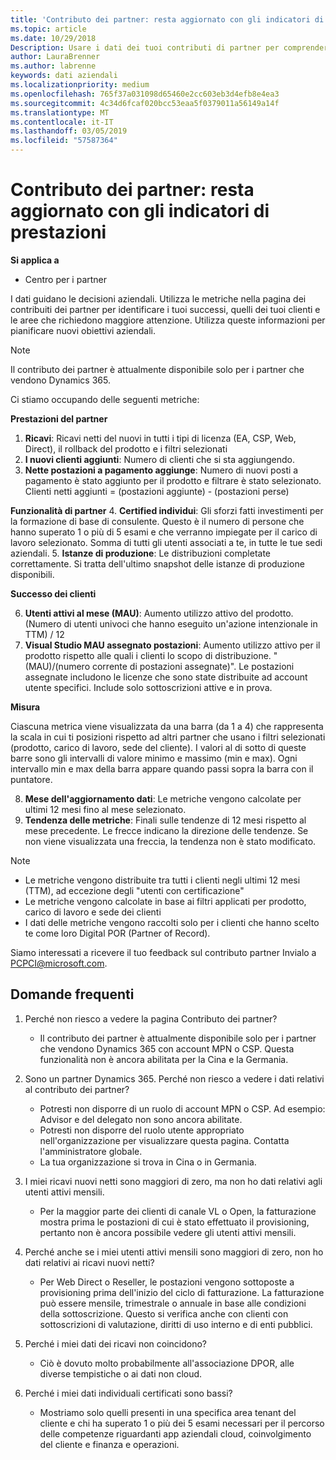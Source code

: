 ```yaml
---
title: 'Contributo dei partner: resta aggiornato con gli indicatori di prestazioni | Centro per i partner'
ms.topic: article
ms.date: 10/29/2018
Description: Usare i dati dei tuoi contributi di partner per comprendere come l'azienda è in crescita e successiva
author: LauraBrenner
ms.author: labrenne
keywords: dati aziendali
ms.localizationpriority: medium
ms.openlocfilehash: 765f37a031098d65460e2cc603eb3d4efb8e4ea3
ms.sourcegitcommit: 4c34d6fcaf020bcc53eaa5f0379011a56149a14f
ms.translationtype: MT
ms.contentlocale: it-IT
ms.lasthandoff: 03/05/2019
ms.locfileid: "57587364"
---
```

# <a name="partner-contribution-stay-on-top-of-your-performance-indicators"></a>Contributo dei partner: resta aggiornato con gli indicatori di prestazioni

**Si applica a**
- Centro per i partner

I dati guidano le decisioni aziendali. Utilizza le metriche nella pagina dei contribuiti dei partner per identificare i tuoi successi, quelli dei tuoi clienti e le aree che richiedono maggiore attenzione. Utilizza queste informazioni per pianificare nuovi obiettivi aziendali.

>[!NOTE]
>Il contributo dei partner è attualmente disponibile solo per i partner che vendono Dynamics 365.

Ci stiamo occupando delle seguenti metriche:

**Prestazioni del partner**

1. **Ricavi**: Ricavi netti del nuovi in tutti i tipi di licenza (EA, CSP, Web, Direct), il rollback del prodotto e i filtri selezionati
2. **I nuovi clienti aggiunti**: Numero di clienti che si sta aggiungendo.
3. **Nette postazioni a pagamento aggiunge**: Numero di nuovi posti a pagamento è stato aggiunto per il prodotto e filtrare è stato selezionato.  Clienti netti aggiunti = (postazioni aggiunte) - (postazioni perse) 

**Funzionalità di partner**
4. **Certified individui**: Gli sforzi fatti investimenti per la formazione di base di consulente. Questo è il numero di persone che hanno superato 1 o più di 5 esami e che verranno impiegate per il carico di lavoro selezionato. Somma di tutti gli utenti associati a te, in tutte le tue sedi aziendali.
5. **Istanze di produzione**: Le distribuzioni completate correttamente. Si tratta dell'ultimo snapshot delle istanze di produzione disponibili.

**Successo dei clienti**

6.  **Utenti attivi al mese (MAU)**: Aumento utilizzo attivo del prodotto.
(Numero di utenti univoci che hanno eseguito un'azione intenzionale in TTM) / 12
7. **Visual Studio MAU assegnato postazioni**: Aumento utilizzo attivo per il prodotto rispetto alle quali i clienti lo scopo di distribuzione. "(MAU)/(numero corrente di postazioni assegnate)". Le postazioni assegnate includono le licenze che sono state distribuite ad account utente specifici.  Include solo sottoscrizioni attive e in prova. 


**Misura**

Ciascuna metrica viene visualizzata da una barra (da 1 a 4) che rappresenta la scala in cui ti posizioni rispetto ad altri partner che usano i filtri selezionati (prodotto, carico di lavoro, sede del cliente). I valori al di sotto di queste barre sono gli intervalli di valore minimo e massimo (min e max). Ogni intervallo min e max della barra appare quando passi sopra la barra con il puntatore.  

8. **Mese dell'aggiornamento dati**: Le metriche vengono calcolate per ultimi 12 mesi fino al mese selezionato.
9. **Tendenza delle metriche**: Finali sulle tendenze di 12 mesi rispetto al mese precedente. Le frecce indicano la direzione delle tendenze. Se non viene visualizzata una freccia, la tendenza non è stato modificato.

>[!NOTE] 
>- Le metriche vengono distribuite tra tutti i clienti negli ultimi 12 mesi (TTM), ad eccezione degli "utenti con certificazione"        
>- Le metriche vengono calcolate in base ai filtri applicati per prodotto, carico di lavoro e sede dei clienti
>- I dati delle metriche vengono raccolti solo per i clienti che hanno scelto te come loro Digital POR (Partner of Record). 

Siamo interessati a ricevere il tuo feedback sul contributo partner Invialo a PCPCI@microsoft.com.  

## <a name="frequently-asked-questions"></a>Domande frequenti

1. Perché non riesco a vedere la pagina Contributo dei partner?
    - Il contributo dei partner è attualmente disponibile solo per i partner che vendono Dynamics 365 con account MPN o CSP. Questa funzionalità non è ancora abilitata per la Cina e la Germania.
2. Sono un partner Dynamics 365. Perché non riesco a vedere i dati relativi al contributo dei partner?
    - Potresti non disporre di un ruolo di account MPN o CSP. Ad esempio: Advisor e del delegato non sono ancora abilitate.  
    - Potresti non disporre del ruolo utente appropriato nell'organizzazione per visualizzare questa pagina. Contatta l'amministratore globale.
    - La tua organizzazione si trova in Cina o in Germania.

3. I miei ricavi nuovi netti sono maggiori di zero, ma non ho dati relativi agli utenti attivi mensili.
    - Per la maggior parte dei clienti di canale VL o Open, la fatturazione mostra prima le postazioni di cui è stato effettuato il provisioning, pertanto non è ancora possibile vedere gli utenti attivi mensili.

4. Perché anche se i miei utenti attivi mensili sono maggiori di zero, non ho dati relativi ai ricavi nuovi netti?
   - Per Web Direct o Reseller, le postazioni vengono sottoposte a provisioning prima dell'inizio del ciclo di fatturazione. La fatturazione può essere mensile, trimestrale o annuale in base alle condizioni della sottoscrizione. Questo si verifica anche con clienti con sottoscrizioni di valutazione, diritti di uso interno e di enti pubblici.
5. Perché i miei dati dei ricavi non coincidono?
   - Ciò è dovuto molto probabilmente all'associazione DPOR, alle diverse tempistiche o ai dati non cloud.
6. Perché i miei dati individuali certificati sono bassi?
   - Mostriamo solo quelli presenti in una specifica area tenant del cliente e chi ha superato 1 o più dei 5 esami necessari per il percorso delle competenze riguardanti app aziendali cloud, coinvolgimento del cliente e finanza e operazioni.   